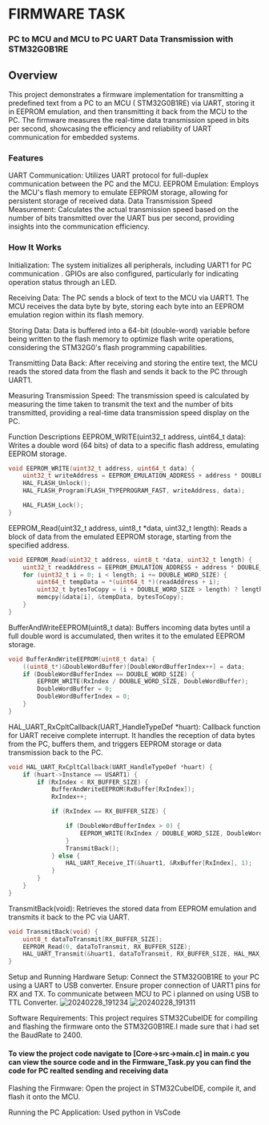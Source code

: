 # FIRMWARE TASK
### PC to MCU and MCU to PC UART Data Transmission with STM32G0B1RE
## Overview
This project demonstrates a firmware implementation for transmitting a predefined text from a PC to an MCU ( STM32G0B1RE) via UART, storing it in EEPROM emulation, and then transmitting it back from the MCU to the PC. The firmware measures the real-time data transmission speed in bits per second, showcasing the efficiency and reliability of UART communication for embedded systems.

### Features
UART Communication: Utilizes UART protocol for full-duplex communication between the PC and the MCU.
EEPROM Emulation: Employs the MCU's flash memory to emulate EEPROM storage, allowing for persistent storage of received data.
Data Transmission Speed Measurement: Calculates the actual transmission speed based on the number of bits transmitted over the UART bus per second, providing insights into the communication efficiency.

### How It Works

Initialization: The system initializes all peripherals, including UART1 for PC communication . GPIOs are also configured, particularly for indicating operation status through an LED.

Receiving Data: The PC sends a block of text to the MCU via UART1. The MCU receives the data byte by byte, storing each byte into an EEPROM emulation region within its flash memory.

Storing Data: Data is buffered into a 64-bit (double-word) variable before being written to the flash memory to optimize flash write operations, considering the STM32G0's flash programming capabilities.

Transmitting Data Back: After receiving and storing the entire text, the MCU reads the stored data from the flash and sends it back to the PC through UART1.

Measuring Transmission Speed: The transmission speed is calculated by measuring the time taken to transmit the text and the number of bits transmitted, providing a real-time data transmission speed display on the PC.

Function Descriptions
EEPROM_WRITE(uint32_t address, uint64_t data): Writes a double word (64 bits) of data to a specific flash address, emulating EEPROM storage.
```c
void EEPROM_WRITE(uint32_t address, uint64_t data) {
    uint32_t writeAddress = EEPROM_EMULATION_ADDRESS + address * DOUBLE_WORD_SIZE;
    HAL_FLASH_Unlock();
    HAL_FLASH_Program(FLASH_TYPEPROGRAM_FAST, writeAddress, data);

    HAL_FLASH_Lock();
}
```
EEPROM_Read(uint32_t address, uint8_t *data, uint32_t length): Reads a block of data from the emulated EEPROM storage, starting from the specified address.
```c
void EEPROM_Read(uint32_t address, uint8_t *data, uint32_t length) {
    uint32_t readAddress = EEPROM_EMULATION_ADDRESS + address * DOUBLE_WORD_SIZE;
    for (uint32_t i = 0; i < length; i += DOUBLE_WORD_SIZE) {
        uint64_t tempData = *(uint64_t *)(readAddress + i);
        uint32_t bytesToCopy = (i + DOUBLE_WORD_SIZE > length) ? length % DOUBLE_WORD_SIZE : DOUBLE_WORD_SIZE;
        memcpy(&data[i], &tempData, bytesToCopy);
    }
}
```
BufferAndWriteEEPROM(uint8_t data): Buffers incoming data bytes until a full double word is accumulated, then writes it to the emulated EEPROM storage.
```c
void BufferAndWriteEEPROM(uint8_t data) {
    ((uint8_t*)&DoubleWordBuffer)[DoubleWordBufferIndex++] = data;
    if (DoubleWordBufferIndex == DOUBLE_WORD_SIZE) {
        EEPROM_WRITE(RxIndex / DOUBLE_WORD_SIZE, DoubleWordBuffer);
        DoubleWordBuffer = 0;
        DoubleWordBufferIndex = 0;
    }
}
```
HAL_UART_RxCpltCallback(UART_HandleTypeDef *huart): Callback function for UART receive complete interrupt. It handles the reception of data bytes from the PC, buffers them, and triggers EEPROM storage or data transmission back to the PC.
```c
void HAL_UART_RxCpltCallback(UART_HandleTypeDef *huart) {
    if (huart->Instance == USART1) {
        if (RxIndex < RX_BUFFER_SIZE) {
            BufferAndWriteEEPROM(RxBuffer[RxIndex]);
            RxIndex++;

            if (RxIndex == RX_BUFFER_SIZE) {

                if (DoubleWordBufferIndex > 0) {
                    EEPROM_WRITE(RxIndex / DOUBLE_WORD_SIZE, DoubleWordBuffer);
                }
                TransmitBack();
            } else {
                HAL_UART_Receive_IT(&huart1, &RxBuffer[RxIndex], 1);
            }
        }
    }
}
```
TransmitBack(void): Retrieves the stored data from EEPROM emulation and transmits it back to the PC via UART.
```c
void TransmitBack(void) {
    uint8_t dataToTransmit[RX_BUFFER_SIZE];
    EEPROM_Read(0, dataToTransmit, RX_BUFFER_SIZE);
    HAL_UART_Transmit(&huart1, dataToTransmit, RX_BUFFER_SIZE, HAL_MAX_DELAY);
}
```

Setup and Running
Hardware Setup: Connect the STM32G0B1RE to your PC using a UART to USB converter. Ensure proper connection of UART1 pins for RX and TX. To communicate between MCU to PC i planned on using USB to TTL Converter.
![20240228_191234](https://github.com/poojith7mannepalli/Firmware_Task/assets/66217036/53cb2df6-9cef-483f-bc9a-21a70cb97a40)
![20240228_191311](https://github.com/poojith7mannepalli/Firmware_Task/assets/66217036/9d8f5a88-cea1-4d77-a3c4-e5b46e24b999)

Software Requirements: This project requires STM32CubeIDE for compiling and flashing the firmware onto the STM32G0B1RE.I made sure that i had set the BaudRate to 2400.
#### To view the project code navigate to [Core->src->main.c] in main.c you can view the source code and in the Firmware_Task.py you can find the code for PC realted sending and receiving data
Flashing the Firmware: Open the project in STM32CubeIDE, compile it, and flash it onto the MCU.

Running the PC Application: Used python in VsCode

